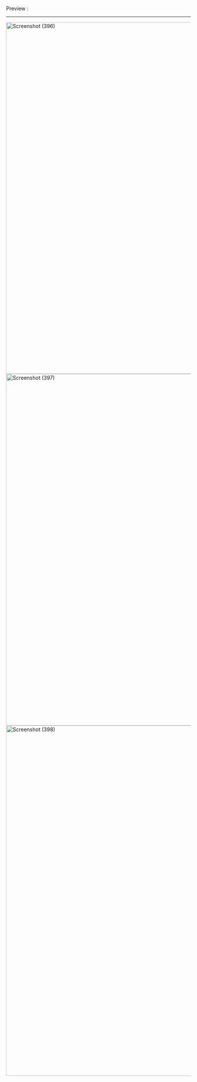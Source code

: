 
Preview : 
***************************************************************************************************************************************************
<img width="959" alt="Screenshot (396)" src="https://user-images.githubusercontent.com/88736121/175773581-0ff8ac71-ccca-4dd5-bda2-046386d011fc.png">

<img width="959" alt="Screenshot (397)" src="https://user-images.githubusercontent.com/88736121/175773593-44cf8e01-0fee-4f55-b697-af06ec3fb8d1.png">

<img width="955" alt="Screenshot (398)" src="https://user-images.githubusercontent.com/88736121/175773600-35d3d3d0-f0dd-487e-998b-d966c0a2736e.png">


